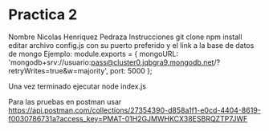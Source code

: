 # Practica 2
Nombre Nicolas Henriquez Pedraza
Instrucciones
git clone
npm install
editar archivo config.js con su puerto preferido y el link a la base de datos de mongo
Ejemplo: 
    module.exports = {
    mongoURL: 'mongodb+srv://usuario:pass@cluster0.jqbgra9.mongodb.net/?retryWrites=true&w=majority',
    port: 5000
  };
  
Una vez terminado ejecutar node index.js

Para las pruebas en postman usar 
https://api.postman.com/collections/27354390-d858a1f1-e0cd-4404-8619-f0030786731a?access_key=PMAT-01H2GJMWHKCX38ESBRQZTP7JWF
